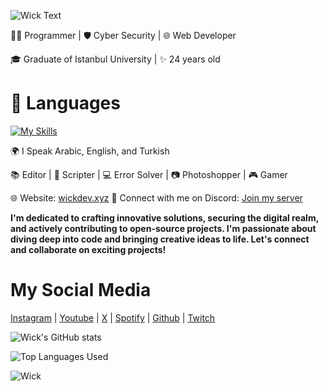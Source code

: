 ![Wick Text](https://readme-typing-svg.herokuapp.com?font=Fira+Code&pause=1000&color=5B3DFC&width=435&lines=Hi+there%2C+I'm+Wick+%F0%9F%91%8B)

👨‍💻 Programmer | 🛡️ Cyber Security | 🌐 Web Developer

🎓 Graduate of Istanbul University | ✨ 24 years old

# 🔧 Languages

[![My Skills](https://skillicons.dev/icons?i=cs,cpp,python,html,css,ts,js)](https://wickdev.xyz/)

🌍 I Speak Arabic, English, and Turkish

📚 Editor | 📜 Scripter | 💻 Error Solver | 📷 Photoshopper | 🎮 Gamer

🌐 Website: [wickdev.xyz](https://wickdev.xyz/)
💬 Connect with me on Discord: [Join my server](https://discord.gg/wicks)

**I'm dedicated to crafting innovative solutions, securing the digital realm, and actively contributing to open-source projects. I'm passionate about diving deep into code and bringing creative ideas to life. Let's connect and collaborate on exciting projects!**

# My Social Media

[Instagram](https://www.instagram.com/mik__subhi) | [Youtube](https://www.youtube.com/channel/UCJzH5Ua9rWW-uUYzWh-jjQg) | [X](https://twitter.com/WickJ007) | [Spotify](https://open.spotify.com/user/u649qsqyj5lebvo763ai6z56t) | [Github](https://github.com/wickstudio) | [Twitch](https://www.twitch.tv/mik_subhi)

![Wick's GitHub stats](https://github-readme-stats.vercel.app/api?username=wickstudio&show_icons=true&theme=transparent)

![Top Languages Used](https://github-readme-stats.vercel.app/api/top-langs/?username=wickstudio&layout=donut)

![Wick](https://media.discordapp.net/attachments/875162620502626387/1213097595715461120/Server_Banner.jpg?ex=65f43c2d&is=65e1c72d&hm=160dcbff877d8acf56d9abc619d514aa4b0cd3d8b553b9372f9d78cc06cf3c0d&=&format=webp&width=1186&height=667)
